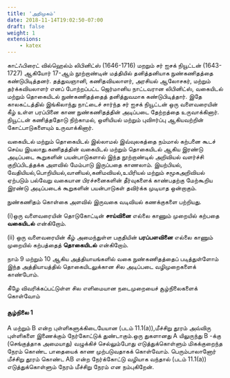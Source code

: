 ```yaml
---
title: 'அறிமுகம்'
date: 2018-11-14T19:02:50-07:00
draft: false
weight: 1
extensions:
    - katex
---
```



காட்ஃபிரைட் வில்ஹெல்ம் லிபினிட்ஸ் (1646-1716)
மறறும் சர் ஐசக் நியூட்டன் (1643-1727) ஆகியோர்
17-ஆம் நூற்றாண்டின் மத்தியில் தனித்தனியாக
நுண்கணிதத்தை
கண்டுபிடித்தனர். தத்துவஞானி,
கணிதவியலாளர்,  அரசியல் ஆலோசகர், மற்றும்
தர்க்கவியலாளர் எனப் போற்றப்பட்ட ஜெர்மானிய
நாட்டவரான லிபினிட்ஸ்,
வகையிடல் மற்றும்
தொகையிடல்
நுண்கணிதத்தைத் தனித்துவமாக
கண்டுபிடித்தார். இதே காலகட்டத்தில் இங்கிலாந்து
நாட்டைச் சார்ந்த சர் ஐசக் நியூட்டன் ஒரு வளைவரையின்
கீழ் உள்ள
பரப்பினை காண
நுண்கணிதத்தின்
அடிப்படை தேற்றத்தை  உருவாக்கினார். நியூட்டன் கணித்ததோடு நிற்காமல், ஒளியியல் மற்றும்
புவிஈர்ப்பு ஆகியவற்றின் கோட்பாடுகளையும் உருவாக்கினார்.

வகையிடல் மற்றும் தொகையிடல் இல்லாமல் இவ்வுலகத்தை நம்மால் கற்பனை  கூடச் செய்ய
இயலாது.கணிதத்தின் வகையிடல் மற்றும் தொகையிடல் ஆகிய  இரண்டு அடிப்படை கூறுகளின்
பயன்பாடுகளால் இந்த நூற்றாண்டில் அறிவியல் வளர்ச்சி குறிப்பிடத்தக்க அளவில் மேம்பாடு
இருப்பதை காணலாம். இயற்பியல், வேதியியல்,பொறியியல்,வானியல்,கனிமவியல்,உயிரியல் மற்றும் சமூகஅறிவியல் ஏற்படும் பல்வேறு வகையான பிரச்சனைகளின் தீர்வுகளைக் காண்பதற்கு மேற்கூறிய இரண்டு அடிப்படைக் கூறுகளின் பயன்பாடுகள் தவிர்க்க முடியாத ஒன்றாகும். 

நுண்கணிதம் கொள்கை அளவில் இருவகை வடிவியல் கணக்குகளை பற்றியது.

(i)ஒரு வளைவரையின் தொடுகோட்டின் **சாய்வினை** எல்லை காணும் முறையில் கற்பதை **வகையிடல்** என்கிறோம்.

(ii) ஒரு வளைவரையின் கீழ் அமைந்துள்ள பகுதியின் **பரப்பளவினை** எல்லை காணும் முறையில் கற்பத்தைத் **தொகையிடல்** என்கிறோம்.

நாம் 9 மற்றும் 10 ஆகிய அத்தியாயங்களில் வகை நுண்கணிதத்தைப் படித்துள்ளோம் இந்த  அத்தியாயத்தில் தொகையிடலுக்கான சில அடிப்படை வழிமுறைகளைக் காண்போம்.

கீழே விவரிக்கப்பட்டுள்ள சில எளிமையான நடைமுறையைச் சூழ்நிலைகளைக் கொள்வோம் 

#### சூழ்நிலை 1

A மற்றும் B என்ற புள்ளிகளுக்கிடையேயான (படம் 11.1(a)),மீச்சிறு தூரம் அவ்விரு புள்ளிகளை இணைக்கும் நேர்கோட்டுக் துண்டாகும்.ஒரு துகளானது A யிலுருந்து B -க்கு (செங்குத்தாக அமையாது) வழுக்கிச் செல்லும்போது எடுத்துக்கொள்ளும் மிகக்குறைந்த நேரம் கொண்ட பாதையைக் காண முற்படுவதாகக் கொள்வோம். பெரும்பாலானோர் மீச்சிறு தூரம் கொண்ட AB என்ற நேர்க்கோட்டு வழியாக வந்தால் (படம் 11.1(a)) எடுத்துக்கொள்ளும் நேரம் மீச்சிறு நேரம் என நம்புகிறேன்.


